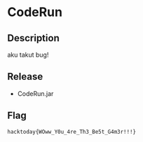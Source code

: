 # CodeRun
## Description
aku takut bug!

## Release

- CodeRun.jar

## Flag
`hacktoday{WOww_Y0u_4re_Th3_Be5t_G4m3r!!!}`
